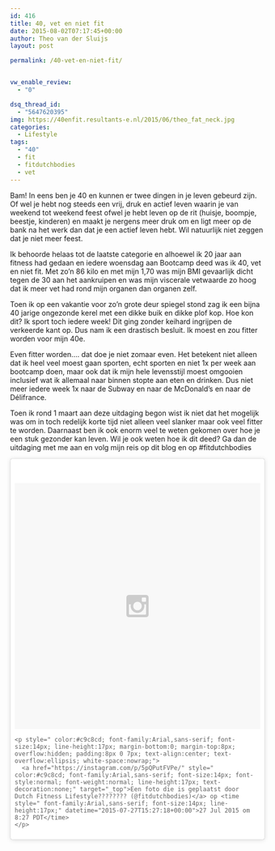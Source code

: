 ```yaml
---
id: 416
title: 40, vet en niet fit
date: 2015-08-02T07:17:45+00:00
author: Theo van der Sluijs
layout: post

permalink: /40-vet-en-niet-fit/


vw_enable_review:
  - "0"

dsq_thread_id:
  - "5647620395"
img: https://40enfit.resultants-e.nl/2015/06/theo_fat_neck.jpg
categories:
  - Lifestyle
tags:
  - "40"
  - fit
  - fitdutchbodies
  - vet
---
```

Bam! In eens ben je 40 en kunnen er twee dingen in je leven gebeurd zijn. Of wel je hebt nog steeds een vrij, druk en actief leven waarin je van weekend tot weekend feest ofwel je hebt leven op de rit (huisje, boompje, beestje, kinderen) en maakt je nergens meer druk om en ligt meer op de bank na het werk dan dat je een actief leven hebt. Wil natuurlijk niet zeggen dat je niet meer feest.<!--more-->

Ik behoorde helaas tot de laatste categorie en alhoewel ik 20 jaar aan fitness had gedaan en iedere woensdag aan Bootcamp deed was ik 40, vet en niet fit. Met zo’n 86 kilo en met mijn 1,70 was mijn BMI gevaarlijk dicht tegen de 30 aan het aankruipen en was mijn viscerale vetwaarde zo hoog dat ik meer vet had rond mijn organen dan organen zelf.

Toen ik op een vakantie voor zo’n grote deur spiegel stond zag ik een bijna 40 jarige ongezonde kerel met een dikke buik en dikke plof kop. Hoe kon dit? Ik sport toch iedere week! Dit ging zonder keihard ingrijpen de verkeerde kant op. Dus nam ik een drastisch besluit. Ik moest en zou fitter worden voor mijn 40e.

Even fitter worden…. dat doe je niet zomaar even. Het betekent niet alleen dat ik heel veel moest gaan sporten, echt sporten en niet 1x per week aan bootcamp doen, maar ook dat ik mijn hele levensstijl moest omgooien inclusief wat ik allemaal naar binnen stopte aan eten en drinken. Dus niet meer iedere week 1x naar de Subway en naar de McDonald&#8217;s en naar de Délifrance.

Toen ik rond 1 maart aan deze uitdaging begon wist ik niet dat het mogelijk was om in toch redelijk korte tijd niet alleen veel slanker maar ook veel fitter te worden. Daarnaast ben ik ook enorm veel te weten gekomen over hoe je een stuk gezonder kan leven. Wil je ook weten hoe ik dit deed? Ga dan de uitdaging met me aan en volg mijn reis op dit blog en op #fitdutchbodies

<blockquote class="instagram-media" data-instgrm-version="4" style=" background:#FFF; border:0; border-radius:3px; box-shadow:0 0 1px 0 rgba(0,0,0,0.5),0 1px 10px 0 rgba(0,0,0,0.15); margin: 1px; max-width:658px; padding:0; width:99.375%; width:-webkit-calc(100% - 2px); width:calc(100% - 2px);">
  <div style="padding:8px;">
    <div style=" background:#F8F8F8; line-height:0; margin-top:40px; padding:50% 0; text-align:center; width:100%;">
      <div style=" background:url(data:image/png;base64,iVBORw0KGgoAAAANSUhEUgAAACwAAAAsCAMAAAApWqozAAAAGFBMVEUiIiI9PT0eHh4gIB4hIBkcHBwcHBwcHBydr+JQAAAACHRSTlMABA4YHyQsM5jtaMwAAADfSURBVDjL7ZVBEgMhCAQBAf//42xcNbpAqakcM0ftUmFAAIBE81IqBJdS3lS6zs3bIpB9WED3YYXFPmHRfT8sgyrCP1x8uEUxLMzNWElFOYCV6mHWWwMzdPEKHlhLw7NWJqkHc4uIZphavDzA2JPzUDsBZziNae2S6owH8xPmX8G7zzgKEOPUoYHvGz1TBCxMkd3kwNVbU0gKHkx+iZILf77IofhrY1nYFnB/lQPb79drWOyJVa/DAvg9B/rLB4cC+Nqgdz/TvBbBnr6GBReqn/nRmDgaQEej7WhonozjF+Y2I/fZou/qAAAAAElFTkSuQmCC); display:block; height:44px; margin:0 auto -44px; position:relative; top:-22px; width:44px;">
      </div>
    </div>
    
    <p style=" color:#c9c8cd; font-family:Arial,sans-serif; font-size:14px; line-height:17px; margin-bottom:0; margin-top:8px; overflow:hidden; padding:8px 0 7px; text-align:center; text-overflow:ellipsis; white-space:nowrap;">
      <a href="https://instagram.com/p/5pQPutFVPe/" style=" color:#c9c8cd; font-family:Arial,sans-serif; font-size:14px; font-style:normal; font-weight:normal; line-height:17px; text-decoration:none;" target="_top">Een foto die is geplaatst door Dutch Fitness Lifestyle???????? (@fitdutchbodies)</a> op <time style=" font-family:Arial,sans-serif; font-size:14px; line-height:17px;" datetime="2015-07-27T15:27:18+00:00">27 Jul 2015 om 8:27 PDT</time>
    </p>
  </div>
</blockquote>
